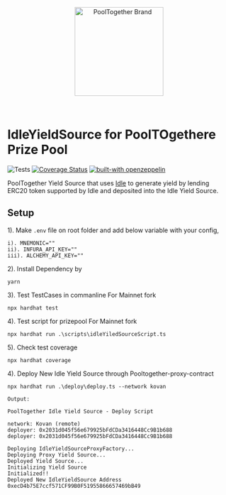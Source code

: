<p align="center">
  <a href="https://github.com/pooltogether/pooltogether--brand-assets">
    <img src="https://github.com/pooltogether/pooltogether--brand-assets/blob/977e03604c49c63314450b5d432fe57d34747c66/logo/pooltogether-logo--purple-gradient.png?raw=true" alt="PoolTogether Brand" style="max-width:100%;" width="200">
  </a>
</p>

<br />

# IdleYieldSource for PoolTOgethere Prize Pool

![Tests](https://github.com/pooltogether/aave-yield-source/actions/workflows/main.yml/badge.svg)
[![Coverage Status](https://coveralls.io/repos/github/sunnyRK/IdleYieldSource-PoolTogether/badge.svg?branch=master)](https://coveralls.io/github/sunnyRK/IdleYieldSource-PoolTogether?branch=master)
[![built-with openzeppelin](https://img.shields.io/badge/built%20with-OpenZeppelin-3677FF)](https://docs.openzeppelin.com/)  

PoolTogether Yield Source that uses [Idle](https://idle.finance/) to generate yield by lending ERC20 token supported by Idle and deposited into the Idle Yield Source.

## Setup

1). Make `.env` file on root folder and add below variable with your config,  

    i). MNEMONIC=""  
    ii). INFURA_API_KEY=""  
    iii). ALCHEMY_API_KEY=""  

2). Install Dependency by 
    
    yarn 
 
3). Test TestCases in commanline For Mainnet fork
        
    npx hardhat test

4). Test script for prizepool For Mainnet fork

    npx hardhat run .\scripts\idleYiledSourceScript.ts

5). Check test coverage

    npx hardhat coverage

4). Deploy New Idle Yield Source through Pooltogether-proxy-contract

    npx hardhat run .\deploy\deploy.ts --network kovan

    Output:

    PoolTogether Idle Yield Source - Deploy Script

    network: Kovan (remote)
    deployer: 0x2031d045f56e679925bFdCDa3416448Cc9B1b688
    deployer: 0x2031d045f56e679925bFdCDa3416448Cc9B1b688

    Deploying IdleYieldSourceProxyFactory...
    Deploying Proxy Yield Source...
    Deployed Yield Source...
    Initializing Yield Source
    Initialized!!
    Deployed New IdleYieldSource Address 0xecD4b75E7ccf571CF99B0F51955866657469bB49